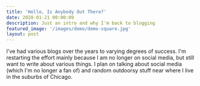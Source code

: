 ```yaml
---
title: 'Hello, Is Anybody Out There?'
date: 2020-01-21 00:00:09
description: Just an intro and why I'm back to blogging 
featured_image: '/images/demo/demo-square.jpg' 
layout: post
---
```


I've had various blogs over the years to varying degrees of success. I'm restarting the effort
mainly because I am no longer on social media, but still want to write about various things. I plan
on talking about social media (which I'm no longer a fan of) and random outdoorsy stuff near where I
live in the suburbs of Chicago.

